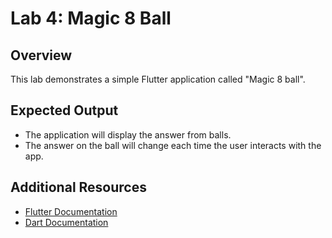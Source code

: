 # Lab 4: Magic 8 Ball

## Overview
This lab demonstrates a simple Flutter application called "Magic 8 ball".

## Expected Output
- The application will display the answer from balls.
- The answer on the ball will change each time the user interacts with the app.

## Additional Resources
- [Flutter Documentation](https://flutter.dev/docs)
- [Dart Documentation](https://dart.dev/guides)
